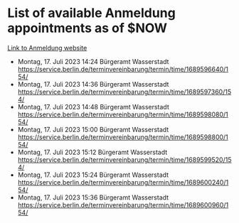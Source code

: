 # List of available Anmeldung appointments as of $NOW
[Link to Anmeldung website](https://service.berlin.de/terminvereinbarung/termin/tag.php?termin=1&anliegen[]=120686&dienstleisterlist=122210,122217,327316,122219,327312,122227,327314,122231,327346,122243,327348,122254,122252,329742,122260,329745,122262,329748,122271,327278,122273,327274,122277,327276,330436,122280,327294,122282,327290,122284,327292,122291,327270,122285,327266,122286,327264,122296,327268,150230,329760,122297,327286,122294,327284,122312,329763,122314,329775,122304,327330,122311,327334,122309,327332,317869,122281,327352,122279,329772,122283,122276,327324,122274,327326,122267,329766,122246,327318,122251,327320,122257,327322,122208,327298,122226,327300&herkunft=http%3A%2F%2Fservice.berlin.de%2Fdienstleistung%2F120686%2F)
- Montag, 17. Juli 2023 14:24 Bürgeramt Wasserstadt https://service.berlin.de/terminvereinbarung/termin/time/1689596640/154/
- Montag, 17. Juli 2023 14:36 Bürgeramt Wasserstadt https://service.berlin.de/terminvereinbarung/termin/time/1689597360/154/
- Montag, 17. Juli 2023 14:48 Bürgeramt Wasserstadt https://service.berlin.de/terminvereinbarung/termin/time/1689598080/154/
- Montag, 17. Juli 2023 15:00 Bürgeramt Wasserstadt https://service.berlin.de/terminvereinbarung/termin/time/1689598800/154/
- Montag, 17. Juli 2023 15:12 Bürgeramt Wasserstadt https://service.berlin.de/terminvereinbarung/termin/time/1689599520/154/
- Montag, 17. Juli 2023 15:24 Bürgeramt Wasserstadt https://service.berlin.de/terminvereinbarung/termin/time/1689600240/154/
- Montag, 17. Juli 2023 15:36 Bürgeramt Wasserstadt https://service.berlin.de/terminvereinbarung/termin/time/1689600960/154/
